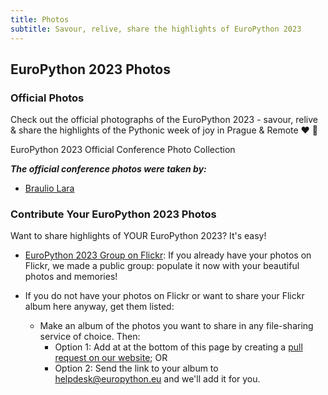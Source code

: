```yaml
---
title: Photos
subtitle: Savour, relive, share the highlights of EuroPython 2023
---
```


## EuroPython 2023 Photos

### Official Photos
Check out the official photographs of the EuroPython 2023 - savour, relive & share the highlights of the Pythonic week of joy in Prague & Remote ❤️ 🐍

<div style={{textAlign: "center", marginBottom: 20}}>
  <ButtonLink href="https://www.flickr.com/photos/europython/collections/72157722021442529/"> EuroPython 2023 Official Conference Photo Collection </ButtonLink>
</div>

***The official conference photos were taken by:***
- [Braulio Lara](https://www.brauliolaraph.com/)


### Contribute Your EuroPython 2023 Photos ####

Want to share highlights of YOUR EuroPython 2023? It's easy!

- [EuroPython 2023 Group on Flickr](https://www.flickr.com/groups/europython2023): If you already have your photos on Flickr, we made a public group: populate it now with your beautiful photos and memories!

- If you do not have your photos on Flickr or want to share your Flickr album here anyway, get them listed:
  -  Make an album of the photos you want to share in any file-sharing service of choice. Then:
      -  Option 1: Add at at the bottom of this page by creating a [pull request on our website](https://github.com/EuroPython/website/blob/main/data/pages-content/photos.md); OR
      - Option 2: Send the link to your album to helpdesk@europython.eu and we'll add it for you.
